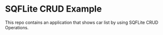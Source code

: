 # SQFLite CRUD Example

This repo contains an application that shows car list by using SQFLite CRUD Operations.


